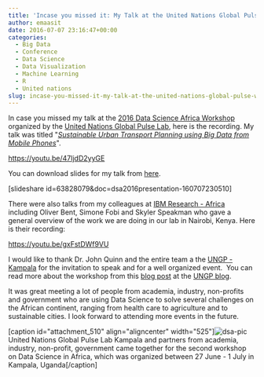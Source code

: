 ```yaml
---
title: 'Incase you missed it: My Talk at the United Nations Global Pulse Workshop'
author: emaasit
date: 2016-07-07 23:16:47+00:00
categories:
  - Big Data
  - Conference
  - Data Science
  - Data Visualization
  - Machine Learning
  - R
  - United nations
slug: incase-you-missed-it-my-talk-at-the-united-nations-global-pulse-worshop
---
```


In case you missed my talk at the [2016 Data Science Africa Workshop](http://www.datascienceafrica.org/dsa2016/#workshop) organized by the [United Nations Global Pulse Lab](http://unglobalpulse.org/kampala), here is the recording. My talk was titled "_[Sustainable Urban Transport Planning using Big Data from Mobile Phones](http://blog.danielemaasit.com/2016/06/28/a-preview-of-my-talk-for-the-data-science-africa-workshop-organized-by-the-united-nations/)_".

https://youtu.be/47IjdD2yyGE

<!-- more -->

You can download slides for my talk from [here](https://www.dropbox.com/s/v53ymxth8x4hpe1/dsa_2016_presentation.pdf?dl=0).

[slideshare id=63828079&doc=dsa2016presentation-160707230510]

There were also talks from my colleagues at [IBM Research - Africa](http://www.research.ibm.com/labs/africa/) including Oliver Bent, Simone Fobi and Skyler Speakman who gave a general overview of the work we are doing in our lab in Nairobi, Kenya. Here is their recording:

https://youtu.be/gxFstDWf9VU

I would like to thank Dr. John Quinn and the entire team a the [UNGP - Kampala](http://unglobalpulse.org/kampala) for the invitation to speak and for a well organized event.  You can read more about the workshop from this [blog post](http://unglobalpulse.org/news/data-science-in-africa-2016) at the [UNGP blog](http://unglobalpulse.org/blog).

It was great meeting a lot of people from academia, industry, non-profits and government who are using Data Science to solve several challenges on the African continent, ranging from health care to agriculture and to sustainable cities. I look forward to attending more events in the future.

[caption id="attachment_510" align="aligncenter" width="525"]![dsa-pic](https://emaasit.files.wordpress.com/2016/07/dsa-pic.jpg) United Nations Global Pulse Lab Kampala and partners from academia, industry, non-profit, government came together for the second workshop on Data Science in Africa, which was organized between 27 June - 1 July in Kampala, Uganda[/caption]
